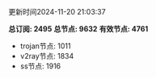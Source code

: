 更新时间2024-11-20 21:03:37

**总订阅: 2495**
**总节点: 9632**
**有效节点: 4761**
- trojan节点: 1011
- v2ray节点: 1834
- ss节点: 1916
